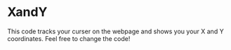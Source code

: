 # XandY
This code tracks your curser on the webpage and shows you your X and Y coordinates. Feel free to change the code!
